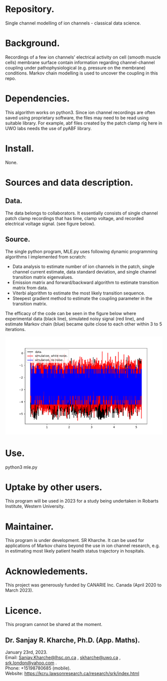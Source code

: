 # Repository.

Single channel modelling of ion channels - classical data science.

# Background. 

Recordings of a few ion channels' electrical activity on cell (smooth muscle cells) membrane surface contain information regarding channel-channel coupling under pathophysiological (e.g. pressure on the membrane) conditions. Markov chain modelling is used to uncover the coupling in this repo.

# Dependencies.

This algorithm works on python3. Since ion channel recordings are often saved using proprietary software, the files may need to be 
read using suitable library. For example, abf files created by the patch clamp rig here in UWO labs needs the use of pyABF library.

# Install.

None.

# Sources and data description.

## Data.

The data belongs to collaborators. It essentially consists of single channel patch clamp recordings that has time, clamp voltage, and recorded electrical voltage signal. (see figure below).

## Source.

The single python program, MLE.py uses following dynamic programming algorithms I implemented from scratch:
* Data analysis to estimate number of ion channels in the patch, single channel current estimate, data standard deviation, and single channel transition matrix eigenvalues.
* Emission matrix and forward/backward algorithm to estimate transition matrix from data.
* Viterbi algorithm to estimate the most likely transition sequence.
* Steepest gradient method to estimate the coupling parameter in the transition matrix.

The efficacy of the code can be seen in the figure below where experimental data (black line), simulated noisy signal (red line), and estimate Markov chain (blue) became quite close to each other within 3 to 5 iterations.  

![srkFFRDraft4](GitHubFigureICaL.png)

# Use.

python3 mle.py

# Uptake by other users.

This program will be used in 2023 for a study being undertaken in Robarts Institute, Western University.

# Maintainer.

This program is under development. SR Kharche. It can be used for applications of Markov chains beyond the use in ion channel research, e.g. in estimating most likely patient health status trajectory in hospitals.

# Acknowledements.

This project was generously funded by CANARIE Inc. Canada (April 2020 to March 2023). 

# Licence.

This program cannot be shared at the moment.

## Dr. Sanjay R. Kharche, Ph.D. (App. Maths).  
January 23rd, 2023.  
Email: Sanjay.Kharche@lhsc.on.ca , skharche@uwo.ca , srk.london@yahoo.com .  
Phone: +15198780685 (mobile).  
Website: https://kcru.lawsonresearch.ca/research/srk/index.html  

